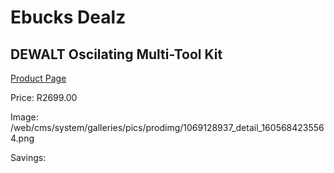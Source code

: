 
# Ebucks Dealz
## DEWALT Oscilating Multi-Tool Kit
[Product Page](https://www.ebucks.com/web/shop/productSelected.do?prodId=1069128937&catId=336131644)

Price: R2699.00

Image: /web/cms/system/galleries/pics/prodimg/1069128937_detail_1605684235564.png

Savings: 


	
